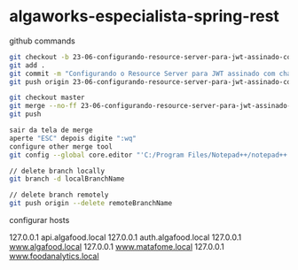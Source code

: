 # algaworks-especialista-spring-rest

github commands

```bash
git checkout -b 23-06-configurando-resource-server-para-jwt-assinado-com-chave-simetrica
git add .
git commit -m "Configurando o Resource Server para JWT assinado com chave simétrica"
git push origin 23-06-configurando-resource-server-para-jwt-assinado-com-chave-simetrica

git checkout master
git merge --no-ff 23-06-configurando-resource-server-para-jwt-assinado-com-chave-simetrica
git push

sair da tela de merge
aperte "ESC" depois digite ":wq"
configure other merge tool
git config --global core.editor "'C:/Program Files/Notepad++/notepad++.exe' -multiInst -notabbar -nosession -noPlugin"

// delete branch locally
git branch -d localBranchName

// delete branch remotely
git push origin --delete remoteBranchName
```

configurar hosts

127.0.0.1       api.algafood.local
127.0.0.1       auth.algafood.local
127.0.0.1       www.algafood.local
127.0.0.1       www.matafome.local
127.0.0.1       www.foodanalytics.local